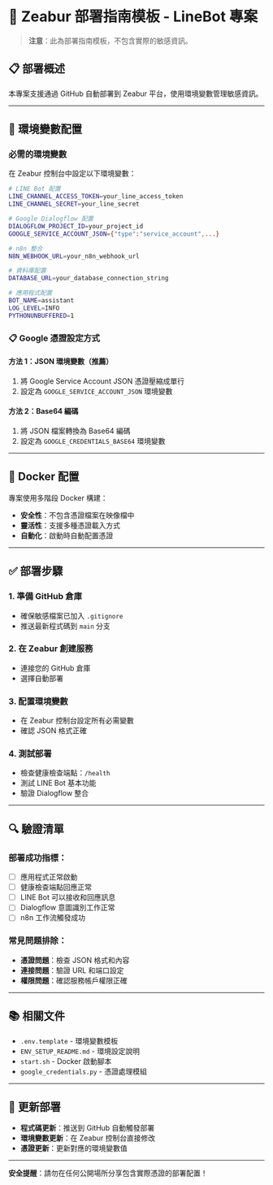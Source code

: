 # 🚀 Zeabur 部署指南模板 - LineBot 專案

> **注意**：此為部署指南模板，不包含實際的敏感資訊。

## 📋 部署概述

本專案支援通過 GitHub 自動部署到 Zeabur 平台，使用環境變數管理敏感資訊。

---

## 🔐 環境變數配置

### 必需的環境變數

在 Zeabur 控制台中設定以下環境變數：

```bash
# LINE Bot 配置
LINE_CHANNEL_ACCESS_TOKEN=your_line_access_token
LINE_CHANNEL_SECRET=your_line_secret

# Google Dialogflow 配置
DIALOGFLOW_PROJECT_ID=your_project_id
GOOGLE_SERVICE_ACCOUNT_JSON={"type":"service_account",...}

# n8n 整合
N8N_WEBHOOK_URL=your_n8n_webhook_url

# 資料庫配置
DATABASE_URL=your_database_connection_string

# 應用程式配置
BOT_NAME=assistant
LOG_LEVEL=INFO
PYTHONUNBUFFERED=1
```

### 📋 Google 憑證設定方式

#### 方法 1：JSON 環境變數（推薦）
1. 將 Google Service Account JSON 憑證壓縮成單行
2. 設定為 `GOOGLE_SERVICE_ACCOUNT_JSON` 環境變數

#### 方法 2：Base64 編碼
1. 將 JSON 檔案轉換為 Base64 編碼
2. 設定為 `GOOGLE_CREDENTIALS_BASE64` 環境變數

---

## 🐳 Docker 配置

專案使用多階段 Docker 構建：

- **安全性**：不包含憑證檔案在映像檔中
- **靈活性**：支援多種憑證載入方式
- **自動化**：啟動時自動配置憑證

---

## ✅ 部署步驟

### 1. 準備 GitHub 倉庫
- 確保敏感檔案已加入 `.gitignore`
- 推送最新程式碼到 `main` 分支

### 2. 在 Zeabur 創建服務
- 連接您的 GitHub 倉庫
- 選擇自動部署

### 3. 配置環境變數
- 在 Zeabur 控制台設定所有必需變數
- 確認 JSON 格式正確

### 4. 測試部署
- 檢查健康檢查端點：`/health`
- 測試 LINE Bot 基本功能
- 驗證 Dialogflow 整合

---

## 🔍 驗證清單

### 部署成功指標：
- [ ] 應用程式正常啟動
- [ ] 健康檢查端點回應正常
- [ ] LINE Bot 可以接收和回應訊息
- [ ] Dialogflow 意圖識別工作正常
- [ ] n8n 工作流觸發成功

### 常見問題排除：
- **憑證問題**：檢查 JSON 格式和內容
- **連接問題**：驗證 URL 和端口設定
- **權限問題**：確認服務帳戶權限正確

---

## 📚 相關文件

- `.env.template` - 環境變數模板
- `ENV_SETUP_README.md` - 環境設定說明
- `start.sh` - Docker 啟動腳本
- `google_credentials.py` - 憑證處理模組

---

## 🔄 更新部署

- **程式碼更新**：推送到 GitHub 自動觸發部署
- **環境變數更新**：在 Zeabur 控制台直接修改
- **憑證更新**：更新對應的環境變數值

---

**安全提醒**：請勿在任何公開場所分享包含實際憑證的部署配置！